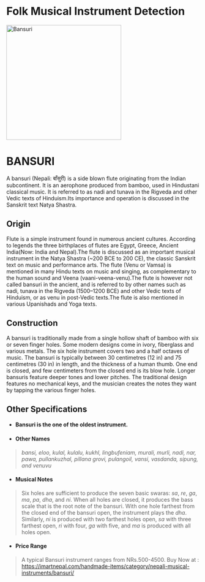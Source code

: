 # Folk Musical Instrument Detection

<img src="https://i.etsystatic.com/17472229/r/il/8caf72/2203505510/il_fullxfull.2203505510_eexp.jpg" alt="Bansuri" width="300"/>

<!-- ![Bansuri](https://i.etsystatic.com/17472229/r/il/8caf72/2203505510/il_fullxfull.2203505510_eexp.jpg) -->
# BANSURI

A bansuri (Nepali: बाँसुरी) is a side blown flute originating from the Indian subcontinent. It is an aerophone produced from bamboo, used in Hindustani classical music. It is referred to as nadi and tunava in the Rigveda and other Vedic texts of Hinduism.Its importance and operation is discussed in the Sanskrit text Natya Shastra.


## Origin

Flute is a simple instrument found in numerous ancient cultures. According to legends the three birthplaces of flutes are Egypt, Greece, Ancient India(Now: India and Nepal).The flute is discussed as an important musical instrument in the Natya Shastra (~200 BCE to 200 CE), the classic Sanskrit text on music and performance arts. The flute (Venu or Vamsa) is mentioned in many Hindu texts on music and singing, as complementary to the human sound and Veena (vaani-veena-venu).The flute is however not called bansuri in the ancient, and is referred to by other names such as nadi, tunava in the Rigveda (1500–1200 BCE) and other Vedic texts of Hinduism, or as venu in post-Vedic texts.The flute is also mentioned in various Upanishads and Yoga texts.

## Construction

A bansuri is traditionally made from a single hollow shaft of bamboo with six or seven finger holes. Some modern designs come in ivory, fiberglass and various metals. The six hole instrument covers two and a half octaves of music. The bansuri is typically between 30 centimetres (12 in) and 75 centimetres (30 in) in length, and the thickness of a human thumb. One end is closed, and few centimeters from the closed end is its blow hole. Longer bansuris feature deeper tones and lower pitches. The traditional design features no mechanical keys, and the musician creates the notes they want by tapping the various finger holes.

## Other Specifications

- #### Bansuri is the one of the oldest instrument.
- #### Other Names
> *bansi, eloo, kulal, kulalu, kukhl, lingbufeniam, murali, murli, nadi, nar, pawa, pullankuzhal, pillana grovi, pulangoil, vansi, vasdanda, sipung, and venuvu*
- #### Musical Notes
> Six holes are sufficient to produce the seven basic swaras: *sa*, *re*, *ga*, *ma*, *pa*, *dha*, and *ni*. When all holes are closed, it produces the bass scale that is the root note of the bansuri. With one hole farthest from the closed end of the bansuri open, the instrument plays the *dha*. Similarly, *ni* is produced with two farthest holes open, *sa* with three farthest open, *ri* with four, *ga* with five, and *ma* is produced with all holes open.
- #### Price Range 
> A typical Bansuri instrument ranges from NRs.500-4500.
> Buy Now at : https://imartnepal.com/handmade-items/category/nepali-musical-instruments/bansuri/